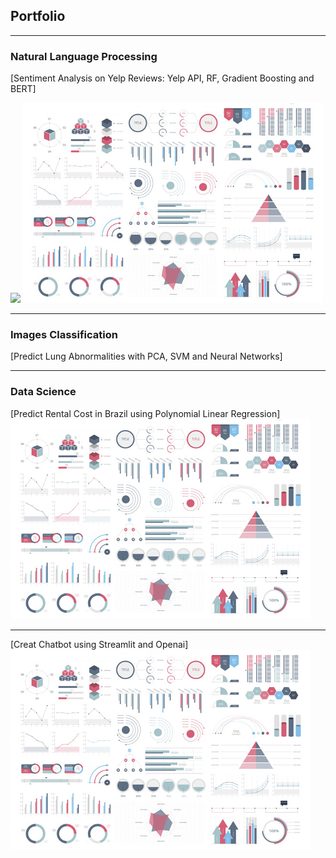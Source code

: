 ## Portfolio

---

### Natural Language Processing 

[Sentiment Analysis on Yelp Reviews: Yelp API, RF, Gradient Boosting and BERT]

[![](https://img.shields.io/badge/Github-View%20on%20Github-brightgreen)](https://github.com/Thigiang/Yelp-review)
<img src="images/dummy_thumbnail.jpg?raw=true"/>

---

### Images Classification

[Predict Lung Abnormalities with PCA, SVM and Neural Networks]


---

### Data Science
[Predict Rental Cost in Brazil using Polynomial Linear Regression]
<img src="images/dummy_thumbnail.jpg?raw=true"/>

---
[Creat Chatbot using Streamlit and Openai]
<img src="images/dummy_thumbnail.jpg?raw=true"/>
